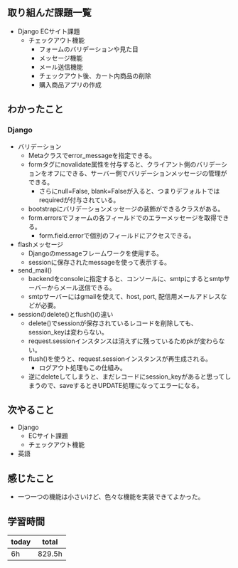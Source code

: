 ## 取り組んだ課題一覧
- Django ECサイト課題
	- チェックアウト機能
		- フォームのバリデーションや見た目
		- メッセージ機能
		- メール送信機能
		- チェックアウト後、カート内商品の削除
		- 購入商品アプリの作成
## わかったこと
### Django
- バリデーション
	- Metaクラスでerror_messageを指定できる。
	- formタグにnovalidate属性を付与すると、クライアント側のバリデーションをオフにできる、サーバー側でバリデーションメッセージの管理ができる。
		- さらにnull=False, blank=Falseが入ると、つまりデフォルトではrequiredが付与されている。
	- bootstrapにバリデーションメッセージの装飾ができるクラスがある。
	- form.errorsでフォームの各フィールドでのエラーメッセージを取得できる。
		- form.field.errorで個別のフィールドにアクセスできる。
- flashメッセージ
	- Djangoのmessageフレームワークを使用する。
	- sessionに保存されたmessageを使って表示する。
- send_mail()
	- backendをconsoleに指定すると、コンソールに、smtpにするとsmtpサーバーからメール送信できる。
	- smtpサーバーにはgmailを使えて、host, port, 配信用メールアドレスなどが必要。
- sessionのdelete()とflush()の違い
	- delete()でsessionが保存されているレコードを削除しても、session_keyは変わらない。
	- request.sessionインスタンスは消えずに残っているためpkが変わらない。
	- flush()を使うと、request.sessionインスタンスが再生成される。
		- ログアウト処理もこの仕組み。
	- 逆にdeleteしてしまうと、まだレコードにsession_keyがあると思ってしまうので、saveするときUPDATE処理になってエラーになる。
## 次やること
- Django
	- ECサイト課題
	- チェックアウト機能
- 英語
## 感じたこと
- 一つ一つの機能は小さいけど、色々な機能を実装できてよかった。
## 学習時間

| today | total  |
| ----- | ------ |
| 6h    | 829.5h |
